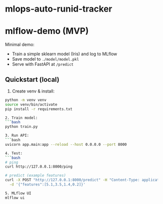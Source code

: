 # mlops-auto-runid-tracker

# mlflow-demo (MVP)

Minimal demo:
- Train a simple sklearn model (Iris) and log to MLflow
- Save model to `./model/model.pkl`
- Serve with FastAPI at `/predict`

## Quickstart (local)

1. Create venv & install:
```bash
python -m venv venv
source venv/bin/activate
pip install -r requirements.txt

2. Train model:
```bash
python train.py

3. Run API:
```bash
uvicorn app.main:app --reload --host 0.0.0.0 --port 8000

4. Test:
```bash
# ping
curl http://127.0.0.1:8000/ping

# predict (example features)
curl -X POST "http://127.0.0.1:8000/predict" -H "Content-Type: application/json" \
  -d '{"features":[5.1,3.5,1.4,0.2]}'

5. MLflow UI
mlflow ui
